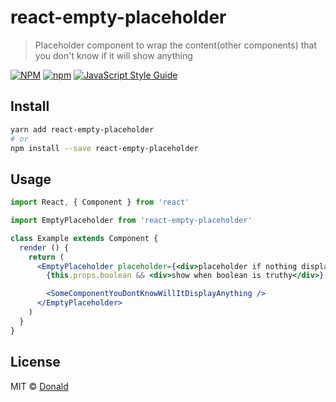 # react-empty-placeholder

> Placeholder component to wrap the content(other components) that you don't know if it will show anything

[![NPM](https://img.shields.io/npm/v/react-empty-placeholder.svg)](https://www.npmjs.com/package/react-empty-placeholder) [![npm](https://img.shields.io/npm/l/react-empty-placeholder.svg)](https://www.npmjs.com/package/react-empty-placeholder) [![JavaScript Style Guide](https://img.shields.io/badge/code_style-standard-brightgreen.svg)](https://standardjs.com)

## Install

```bash
yarn add react-empty-placeholder
# or
npm install --save react-empty-placeholder
```

## Usage

```jsx
import React, { Component } from 'react'

import EmptyPlaceholder from 'react-empty-placeholder'

class Example extends Component {
  render () {
    return (
      <EmptyPlaceholder placeholder={<div>placeholder if nothing display inside</div>}>
        {this.props.boolean && <div>show when boolean is truthy</div>}

        <SomeComponentYouDontKnowWillItDisplayAnything />
      </EmptyPlaceholder>
    )
  }
}
```

## License

MIT © [Donald](https://github.com/donaldcwl)
